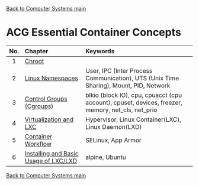 [Back to Computer Systems main](../../../README.md)

# ACG Essential Container Concepts

|No.|Chapter|Keywords|
|:-:|:------|:-------|
|1|[Chroot](./notes/2_1_chroot.md)||
|2|[Linux Namespaces](./notes/2_2_linux_namespaces.md)|User, IPC (Inter Process Communication), UTS (Unix Time Sharing), Mount, PID, Network|
|3|[Control Groups (Cgroups)](./notes/2_3_cgroups.md)|blkio (block IO), cpu, cpuacct (cpu account), cpuset, devices, freezer, memory, net_cls, net_prio|
|4|[Virtualization and LXC](./notes/3_1_virtualization_lxc.md)|Hypervisor, Linux Container(LXC), Linux Daemon(LXD)|
|5|[Container Workflow](./notes/3_2_container_workflow.md)|SELinux, App Armor|
|6|[Installing and Basic Usage of LXC/LXD](./notes/3_3_lxc_lxd_hands_on.md)|alpine, Ubuntu|


[Back to Computer Systems main](../../../README.md)